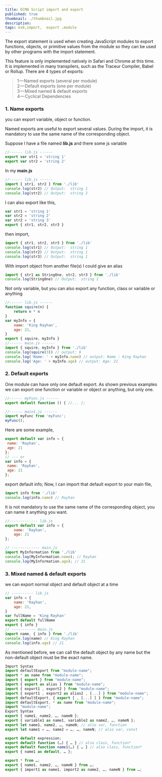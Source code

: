 ```yaml
---
title: ECMA Script import and export
published: true
thumbnail: ./thumbnail.jpg
description:
tags: es6,import,  export ,module
---
```


The export statement is used when creating JavaScript modules to export functions, objects, or primitive values from the module so they can be used by other programs with the import statement.

This feature is only implemented natively in Safari and Chrome at this time. It is implemented in many transpilers, such as the Traceur Compiler, Babel or Rollup.
There are 4 types of exports:

> 1 — Named exports (several per module) <br/>
> 2 — Default exports (one per module) <br/>
> 3 — Mixed named & default exports <br/>
> 4 — Cyclical Dependencies

### 1. Name exports

you can export variable, object or function.

Named exports are useful to export several values. During the import, it is mandatory to use the same name of the corresponding object.

Suppose I have a file named **lib.js** and there some js variable

```javascript
//------ lib.js ------
export var str1 = 'string 1'
export var str2 = 'string 2'
```

In my **main.js**

```javascript
//------ lib.js ------
import { str1, str2 } from './lib'
console.log(str2) // Output:  string 1
console.log(str2) // Output:  string 2
```

I can also export like this,

```javascript
var str1 = 'string 1'
var str2 = 'string 2'
var str2 = 'string 3'
export { str1, str2, str3 }
```

then import,

```javascript
import { str1, str2, str3 } from './lib'
console.log(str1) // Output:  string 1
console.log(str2) // Output:  string 1
console.log(str3) // Output:  string 1
```

With import object from another file(s) I could give an alias

```javascript
import { str1 as StringOne, str2, str3 } from './lib'
console.log(StringOne) // Output:  string 1
```

Not only variable, but you can also export any function, class or variable or anything

```javascript
//------ lib.js ------
function squire(n) {
    return n * n
}
var myInfo = {
    name: 'King Rayhan',
    age: 21,
}
export { squire, myInfo }
//------ main.js ------
import { squire, myInfo } from './lib'
console.log(squire(3)) // output: 9
console.log('Name: ' + myInfo.name) // output: Name : King Rayhan
console.log('Age: ' + myInfo.age) // output: Age: 21
```

### 2. Default exports

One module can have only one default export. As shown previous examples we can export one function or variable or object or anything, but only one.

```javascript
//------ myFunc.js ------
export default function () { //... };

//------ main1.js ------
import myFunc from 'myFunc';
myFunc();
```

Here are some example,

```javascript
export default var info = {
 name: 'Rayhan',
 age: 21
};
// --- or
var info = {
 name: 'Rayhan',
 age: 21
};
```

export default info;
Now, I can import that default export to your main file,

```javascript
import info from './lib'
console.log(info.name) // Rayhan
```

It is not mandatory to use the same name of the corresponding object, you can name it anything you want.

```javascript
//------------- lib.js
export default var info = {
    name: 'Rayhan',
    age: 21
};

// ------------- main.js
import MyInformation from './lib'
console.log(MyInformation.name); // Rayhan
console.log(MyInformation.age); // 21
```

### 3. Mixed named & default exports

we can export normal object and default object at a time

```javascript
// ---------- lib.js
var info = {
    name: 'Rayhan',
    age: 21,
}
var fullName = 'King Rayhan'
export default fullName
export { info }
// ----------- main.js
import name, { info } from './lib'
console.log(name) // King Rayhan
console.log(info.age) // 21
```

As mentioned before, we can call the default object by any name but the non-default object must be the exact name.

```javascript
Import Syntax
import defaultExport from "module-name";
import * as name from "module-name";
import { export } from "module-name";
import { export as alias } from "module-name";
import { export1 , export2 } from "module-name";
import { export1 , export2 as alias2 , [...] } from "module-name";
import defaultExport, { export [ , [...] ] } from "module-name";
import defaultExport, * as name from "module-name";
import "module-name";
Export Syntax
export { name1, name2, …, nameN };
export { variable1 as name1, variable2 as name2, …, nameN };
export let name1, name2, …, nameN; // also var, function
export let name1 = …, name2 = …, …, nameN; // also var, const

export default expression;
export default function (…) { … } // also class, function*
export default function name1(…) { … } // also class, function*
export { name1 as default, … };

export * from …;
export { name1, name2, …, nameN } from …;
export { import1 as name1, import2 as name2, …, nameN } from …;
```
